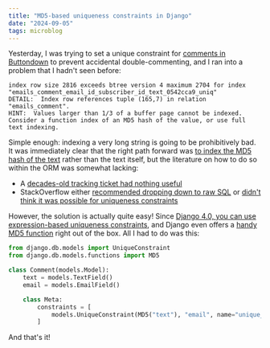 ```yaml
---
title: "MD5-based uniqueness constraints in Django"
date: "2024-09-05"
tags: microblog
---
```


Yesterday, I was trying to set a unique constraint for [comments in Buttondown](https://buttondown.com/features/comments/) to prevent accidental double-commenting, and I ran into a problem that I hadn't seen before:

```
index row size 2816 exceeds btree version 4 maximum 2704 for index "emails_comment_email_id_subscriber_id_text_0542cca9_uniq"
DETAIL:  Index row references tuple (165,7) in relation "emails_comment".
HINT:  Values larger than 1/3 of a buffer page cannot be indexed.
Consider a function index of an MD5 hash of the value, or use full text indexing.
```

Simple enough: indexing a very long string is going to be prohibitively bad. It was immediately clear that the right path forward was [to index the MD5 hash of the text](https://stackoverflow.com/questions/41971217/values-larger-than-1-3-of-a-buffer-page-cannot-be-indexed-django-error) rather than the text itself, but the literature on how to do so within the ORM was somewhat lacking:

- A [decades-old tracking ticket had nothing useful](https://code.djangoproject.com/ticket/14904)
- StackOverflow either [recommended dropping down to raw SQL](https://stackoverflow.com/questions/41971217/values-larger-than-1-3-of-a-buffer-page-cannot-be-indexed-django-error) or [didn't think it was possible for uniqueness constraints](https://stackoverflow.com/questions/41955346/python-django-how-to-select-the-index-type/)

However, the solution is actually quite easy! Since [Django 4.0, you can use expression-based uniqueness constraints](https://docs.djangoproject.com/en/dev/releases/4.0/#functional-unique-constraints), and Django even offers a [handy MD5 function](https://docs.djangoproject.com/en/5.1/ref/models/database-functions/#md5) right out of the box. All I had to do was this:

```python
from django.db.models import UniqueConstraint
from django.db.models.functions import MD5

class Comment(models.Model):
    text = models.TextField()
    email = models.EmailField()

    class Meta:
        constraints = [
            models.UniqueConstraint(MD5("text"), "email", name="unique_text_email_idx")
        ]
```

And that's it!
